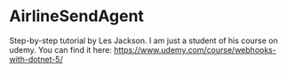 # AirlineSendAgent
Step-by-step tutorial by Les Jackson. I am just a student of his course on udemy. You can find it here: https://www.udemy.com/course/webhooks-with-dotnet-5/
